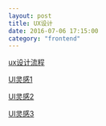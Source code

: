 ```yaml
---
layout: post
title: UX设计
date: 2016-07-06 17:15:00
category: "frontend"
---
```


[ux设计流程](http://www.axure.com.cn/961/)

[UI灵感1](http://1stwebdesigner.com/mobile-apps-designs/)

[UI灵感2](http://tutvid.com/web-graphic-design-inspiration/20-of-the-best-mobile-uiux-designs-for-inspiration/)

[UI灵感3](https://www.behance.net/gallery/28191119/30-Examples-of-Ecommerce-App-UI-Design-for-Inspiration)


